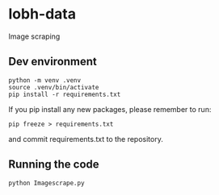 # lobh-data
Image scraping

## Dev environment

```
python -m venv .venv
source .venv/bin/activate
pip install -r requirements.txt
```

If you pip install any new packages, please remember to run:

```
pip freeze > requirements.txt
```

and commit requirements.txt to the repository.

## Running the code

```
python Imagescrape.py
```